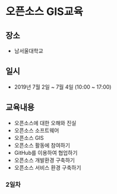 ﻿# 오픈소스 GIS교육
## 장소
* 남서울대학교
## 일시
* 2019년 7월 2일 ~ 7월 4일 (10:00 ~ 17:00)

## 교육내용
* 오픈소스에 대한 오해와 진실
* 오픈소스 소프트웨어
* 오픈소스 GIS
* 오픈소스 활동에 참여하기
* GitHub를 이용하여 협업하기
* 오픈소스 개발환경 구축하기
* 오픈소스 서비스 환경 구축하기


### 2일차 





























































































